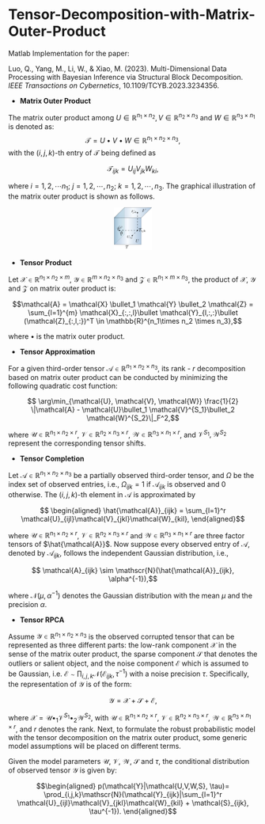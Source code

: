 # Tensor-Decomposition-with-Matrix-Outer-Product
Matlab Implementation for the paper:

Luo, Q., Yang, M., Li, W., & Xiao, M. (2023). Multi-Dimensional Data Processing with Bayesian Inference via Structural Block Decomposition. *IEEE Transactions on Cybernetics*, 10.1109/TCYB.2023.3234356.

- **Matrix Outer Product**

The matrix outer product among $U\in \mathbb{R}^{n_1\times n_2}, V\in \mathbb{R}^{n_2\times n_3}$ and $W\in \mathbb{R}^{n_3\times n_1}$ is denoted as: $$\mathcal{T} = U \bullet V \bullet W \in \mathbb{R}^{n_1\times n_2\times n_3},$$
with the $(i,j,k)$-th entry of $\mathcal{T}$  being defined as 
```math
\mathcal{T}_{ijk} = U_{ij}V_{jk}W_{ki},
```

where $i=1,2,\cdots n_1;~j=1,2,\cdots,n_2;~k=1,2,\cdots, n_3$. The graphical illustration of the matrix outer product is shown as follows.

<p align="center">
<img src="images/fig-mop.png" alt="Matrix Outer Product" width="15%">
<p>

- **Tensor Product**

Let $\mathcal{X}\in \mathbb{R}^{n_1\times n_2 \times m}$, $\mathcal{Y}\in \mathbb{R}^{m\times n_2 \times n_3}$ and $\mathcal{Z}\in \mathbb{R}^{ n_1\times m \times n_3}$, the product of $\mathcal{X}$, $\mathcal{Y}$ and $\mathcal{Z}$ on matrix outer product is:
```math
\mathcal{A} = \mathcal{X} \bullet_1 \mathcal{Y} \bullet_2 \mathcal{Z} = \sum_{l=1}^{m} \mathcal{X}_{:,:,l}\bullet \mathcal{Y}_{l,:,:}\bullet (\mathcal{Z}_{:,l,:})^T \in \mathbb{R}^{n_1\times n_2 \times n_3},
```
where $\bullet$ is the matrix outer product.

- **Tensor Approximation**

For a  given third-order tensor $\mathcal{A}\in \mathbb{R}^{n_1\times n_2\times n_3}$, its  rank - $r$  decomposition  based on matrix outer product can be  conducted by minimizing the following quadratic cost function:
```math
    \arg\min_{\mathcal{U}, \mathcal{V}, \mathcal{W}} 
    \frac{1}{2} \|\mathcal{A} - \mathcal{U}\bullet_1 \mathcal{V}^{S_1}\bullet_2 \mathcal{W}^{S_2}\|_F^2,
```
where $\mathcal{U}\in \mathbb{R}^{n_1\times n_2\times r}$, $\mathcal{V}\in \mathbb{R}^{n_2\times n_3\times r}$, $\mathcal{W}\in \mathbb{R}^{n_3\times n_1\times r}$,  and $\mathcal{V}^{S_1}, \mathcal{W}^{S_2}$ represent the corresponding tensor shifts.


- **Tensor Completion**

Let $\mathcal{A}\in \mathbb{R}^{n_1\times n_2\times n_3}$ be a partially observed third-order tensor, and $\Omega$ be the index set of observed entries, i.e., $\Omega_{ijk}=1$ if $\mathcal{A}_{ijk}$ is observed and 0 otherwise.  The $(i,j,k)$-th element in $\mathcal{A}$ is approximated by 

```math
    \begin{aligned}
    \hat{\mathcal{A}}_{ijk} = \sum_{l=1}^r \mathcal{U}_{ijl}\mathcal{V}_{jkl}\mathcal{W}_{kil},
    \end{aligned}
```
where $\mathcal{U}\in\mathbb{R}^{n_1\times n_2\times r}$, $\mathcal{V}\in\mathbb{R}^{n_2\times n_3\times r}$ and $\mathcal{W}\in\mathbb{R}^{n_3\times n_1\times r}$ are three factor tensors of $\hat{\mathcal{A}}$. Now suppose every observed entry of $\mathcal{A}$,  denoted by $\mathcal{A}_{ijk}$, follows the independent Gaussian distribution, i.e.,

```math
    \mathcal{A}_{ijk} \sim  \mathscr{N}(\hat{\mathcal{A}}_{ijk}, \alpha^{-1}),
```
where $\mathscr{N}(\mu, \alpha^{-1})$ denotes the Gaussian distribution with the mean $\mu$ and the precision $\alpha$.

- **Tensor RPCA**

Assume $\mathcal{Y}\in \mathbb{R}^{n_1\times n_2\times n_3}$ is the observed corrupted tensor that can be represented as three  different parts: the low-rank component $\mathcal{X}$ in the sense of the matrix outer product, the sparse component $\mathcal{S}$ that denotes the outliers or salient object, and the noise component $\mathcal{E}$ which is assumed to be Gaussian, i.e. $\mathcal{E} \sim \prod_{i,j,k}\mathscr{N}(\mathcal{E}_{ijk}, \tau^{-1})$ with a noise precision $\tau$. Specifically, the representation of $\mathcal{Y}$ is of the form: 

```math
    \mathcal{Y} = \mathcal{X} + \mathcal{S} + \mathcal{E},
```
where $\mathcal{X} = \mathcal{U}\bullet_1\mathcal{V}^{S_1}\bullet_2\mathcal{W}^{S_2}$, with $\mathcal{U}\in \mathbb{R}^{n_1\times n_2\times r}$, $\mathcal{V}\in \mathbb{R}^{n_2\times n_3\times r}$, $\mathcal{W}\in \mathbb{R}^{n_3\times n_1\times r}$, and $r$ denotes the rank. Next, to formulate the robust probabilistic model with  the tensor decomposition on the matrix outer product, some generic model assumptions will be placed on different terms. 

Given the model parameters $\mathcal{U}$, $\mathcal{V}$, $\mathcal{W}$, $\mathcal{S}$ and $\tau$,  the conditional distribution of observed tensor $\mathcal{Y}$ is given by:

```math
\begin{aligned}
    p(\mathcal{Y}|\mathcal{U,V,W,S}, \tau)= \prod_{i,j,k}\mathscr{N}(\mathcal{Y}_{ijk}|\sum_{l=1}^r \mathcal{U}_{ijl}\mathcal{V}_{jkl}\mathcal{W}_{kil} + \mathcal{S}_{ijk}, \tau^{-1}).
\end{aligned}
```

